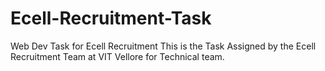 # Ecell-Recruitment-Task
Web Dev Task for Ecell Recruitment
This is the Task Assigned by the Ecell Recruitment Team at VIT Vellore for Technical team.
